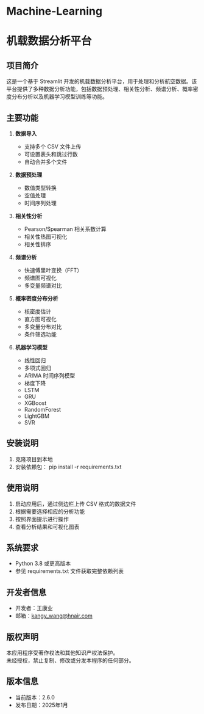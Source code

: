 # Machine-Learning

# 机载数据分析平台

## 项目简介
这是一个基于 Streamlit 开发的机载数据分析平台，用于处理和分析航空数据。该平台提供了多种数据分析功能，包括数据预处理、相关性分析、频谱分析、概率密度分布分析以及机器学习模型训练等功能。

## 主要功能
1. **数据导入**
   - 支持多个 CSV 文件上传
   - 可设置表头和跳过行数
   - 自动合并多个文件

2. **数据预处理**
   - 数值类型转换
   - 空值处理
   - 时间序列处理

3. **相关性分析**
   - Pearson/Spearman 相关系数计算
   - 相关性热图可视化
   - 相关性排序

4. **频谱分析**
   - 快速傅里叶变换（FFT）
   - 频谱图可视化
   - 多变量频谱对比

5. **概率密度分布分析**
   - 核密度估计
   - 直方图可视化
   - 多变量分布对比
   - 条件筛选功能

6. **机器学习模型**
   - 线性回归
   - 多项式回归
   - ARIMA 时间序列模型
   - 梯度下降
   - LSTM
   - GRU
   - XGBoost
   - RandomForest
   - LightGBM
   - SVR

## 安装说明
1. 克隆项目到本地
2. 安装依赖包：
pip install -r requirements.txt


## 使用说明
1. 启动应用后，通过侧边栏上传 CSV 格式的数据文件
2. 根据需要选择相应的分析功能
3. 按照界面提示进行操作
4. 查看分析结果和可视化图表

## 系统要求
- Python 3.8 或更高版本
- 参见 requirements.txt 文件获取完整依赖列表

## 开发者信息
- 开发者：王康业
- 邮箱：kangy_wang@hnair.com

## 版权声明

本应用程序受著作权法和其他知识产权法保护。  
未经授权，禁止复制、修改或分发本程序的任何部分。

## 版本信息
- 当前版本：2.6.0
- 发布日期：2025年1月
